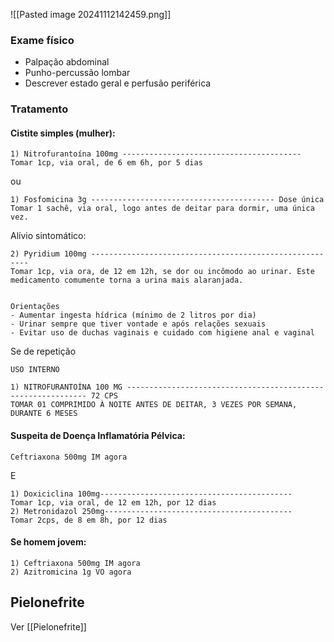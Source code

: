 ![[Pasted image 20241112142459.png]]

### Exame físico
- Palpação abdominal
- Punho-percussão lombar
- Descrever estado geral e perfusão periférica

### Tratamento
#### Cistite simples (mulher):
```
1) Nitrofurantoína 100mg ----------------------------------------
Tomar 1cp, via oral, de 6 em 6h, por 5 dias
```
ou
```
1) Fosfomicina 3g ----------------------------------------- Dose única
Tomar 1 sachê, via oral, logo antes de deitar para dormir, uma única vez.
```

Alívio sintomático:
```
2) Pyridium 100mg --------------------------------------------------------
Tomar 1cp, via ora, de 12 em 12h, se dor ou incômodo ao urinar. Este medicamento comumente torna a urina mais alaranjada.


Orientações
- Aumentar ingesta hídrica (mínimo de 2 litros por dia)
- Urinar sempre que tiver vontade e após relações sexuais
- Evitar uso de duchas vaginais e cuidado com higiene anal e vaginal
```

Se de repetição
```
USO INTERNO

1) NITROFURANTOÍNA 100 MG ------------------------------------------------------------- 72 CPS
TOMAR 01 COMPRIMIDO À NOITE ANTES DE DEITAR, 3 VEZES POR SEMANA, DURANTE 6 MESES
```
#### Suspeita de Doença Inflamatória Pélvica:
```
Ceftriaxona 500mg IM agora
```
E
```
1) Doxiciclina 100mg-------------------------------------------
Tomar 1cp, via oral, de 12 em 12h, por 12 dias
2) Metronidazol 250mg------------------------------------------
Tomar 2cps, de 8 em 8h, por 12 dias
```

#### Se homem jovem:
```
1) Ceftriaxona 500mg IM agora
2) Azitromicina 1g VO agora
```

## Pielonefrite
Ver [[Pielonefrite]]